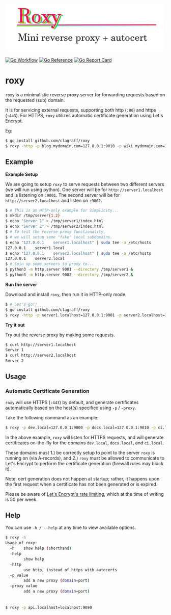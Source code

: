 ![](.github/logo.png)

[![Go Workflow](https://github.com/clagraff/roxy/actions/workflows/go.yml/badge.svg?branch=main)](https://github.com/clagraff/roxy/actions/workflows/go.yml?query=branch%3Amain)
[![Go Reference](https://pkg.go.dev/badge/github.com/clagraff/roxy.svg)](https://pkg.go.dev/github.com/clagraff/roxy)
[![Go Report Card](https://goreportcard.com/badge/github.com/clagraff/roxy)](https://goreportcard.com/report/github.com/clagraff/roxy)

# roxy

`roxy` is a minimalistic reverse proxy server for forwarding requests based on the requested (sub) domain. 

It is for servicing external requests, supporting both http (`:80`) and https (`:443`). For HTTPS, `roxy`
utilizes automatic certificate generation using Let's Encrypt. 

Eg:

```bash
$ go install github.com/clagraff/roxy
$ roxy -http -p blog.mydomain.com=127.0.0.1:9010 -p wiki.mydomain.com=127.0.0.1:9020
``` 


## Example
**Example Setup**

We are going to setup `roxy` to serve requests between two different servers (we will run using python).
One server will be for `http://server1.localhost` and is listening on `:9001`.
The second server will be for `http://server2.localhost` and listen on `:9002`.

```bash
$ # This is an HTTP-only example for simplicity...
$ mkdir /tmp/server{1,2}
$ echo "Server 1" > /tmp/server1/index.html
$ echo "Server 2" > /tmp/server2/index.html
$ # To test the reverse proxy functionality, 
$ # we will setup some "fake" local subdomains.
$ echo "127.0.0.1    server1.localhost" | sudo tee -a /etc/hosts
127.0.0.1    server1.local
$ echo "127.0.0.1    server2.localhost" | sudo tee -a /etc/hosts
127.0.0.1    server2.local
$ # Spin up some servers to proxy to...
$ python3 -m http.server 9001 --directory /tmp/server1 &
$ python3 -m http.server 9002 --directory /tmp/server2 &
```

**Run the server**

Download and install `roxy`, then run it in HTTP-only mode.

```bash
$ # Let's go!!
$ go install github.com/clagraff/roxy
$ roxy -http -p server1.localhost=127.0.0.1:9001 -p server2.localhost=127.0.0.1:9002 &
``` 

**Try it out**

Try out the reverse proxy by making some requests.

```bash
$ curl http://server1.localhost
Server 1
$ curl http://server2.localhost
Server 2
```

## Usage
### Automatic Certificate Generation
`roxy` will use HTTPS (`:443`) by default, and generate certificates automatically based
on the host(s) specified using `-p` / `-proxy`.

Take the following command as an example:

```bash
$ roxy -p dev.local=127.0.0.1:9000 -p docs.local=127.0.0.1:9010 -p ci.local=127.0.0.1:9020
```

In the above example, `roxy` will listen for HTTPS requests, and will generate certificates on-the-fly for 
the domains `dev.local`, `docs.local`, and `ci.local`. 

These domains must 1.) be correctly setup to point to the server `roxy` is running on (via A-records), and 2.) `roxy`
must be allowed to communicate to Let's Encrypt to perform the certificate generation (firewall rules may block it).

Note: cert generation does not happen at startup; rather, it happens upon the first request when a certificate has not been
generated or is expired.

Please be aware of [Let's Encrypt's rate limiting](https://letsencrypt.org/docs/rate-limits/), which at the time
of writing is 50 per week.

## Help
You can use `-h / --help` at any time to view available options.

```bash
$ roxy -h
Usage of roxy:
  -h	show help (shorthand)
  -help
    	show help
  -http
    	use http, instead of https with autocerts
  -p value
    	add a new proxy (domain=port)
  -proxy value
    	add a new proxy (domain=port)
    	
    	
$ roxy -p api.localhost=localhost:9090
```